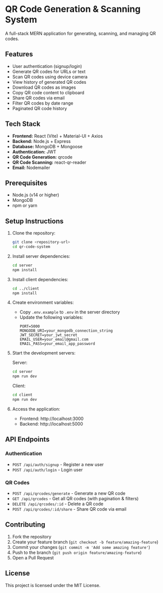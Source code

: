 # QR Code Generation & Scanning System

A full-stack MERN application for generating, scanning, and managing QR codes.

## Features

- User authentication (signup/login)
- Generate QR codes for URLs or text
- Scan QR codes using device camera
- View history of generated QR codes
- Download QR codes as images
- Copy QR code content to clipboard
- Share QR codes via email
- Filter QR codes by date range
- Paginated QR code history

## Tech Stack

- **Frontend:** React (Vite) + Material-UI + Axios
- **Backend:** Node.js + Express
- **Database:** MongoDB + Mongoose
- **Authentication:** JWT
- **QR Code Generation:** qrcode
- **QR Code Scanning:** react-qr-reader
- **Email:** Nodemailer

## Prerequisites

- Node.js (v14 or higher)
- MongoDB
- npm or yarn

## Setup Instructions

1. Clone the repository:
   ```bash
   git clone <repository-url>
   cd qr-code-system
   ```

2. Install server dependencies:
   ```bash
   cd server
   npm install
   ```

3. Install client dependencies:
   ```bash
   cd ../client
   npm install
   ```

4. Create environment variables:
   - Copy `.env.example` to `.env` in the server directory
   - Update the following variables:
     ```
     PORT=5000
     MONGODB_URI=your_mongodb_connection_string
     JWT_SECRET=your_jwt_secret
     EMAIL_USER=your_email@gmail.com
     EMAIL_PASS=your_email_app_password
     ```

5. Start the development servers:

   Server:
   ```bash
   cd server
   npm run dev
   ```

   Client:
   ```bash
   cd client
   npm run dev
   ```

6. Access the application:
   - Frontend: http://localhost:3000
   - Backend: http://localhost:5000

## API Endpoints

### Authentication
- `POST /api/auth/signup` - Register a new user
- `POST /api/auth/login` - Login user

### QR Codes
- `POST /api/qrcodes/generate` - Generate a new QR code
- `GET /api/qrcodes` - Get all QR codes (with pagination & filters)
- `DELETE /api/qrcodes/:id` - Delete a QR code
- `POST /api/qrcodes/:id/share` - Share QR code via email

## Contributing

1. Fork the repository
2. Create your feature branch (`git checkout -b feature/amazing-feature`)
3. Commit your changes (`git commit -m 'Add some amazing feature'`)
4. Push to the branch (`git push origin feature/amazing-feature`)
5. Open a Pull Request

## License

This project is licensed under the MIT License. 